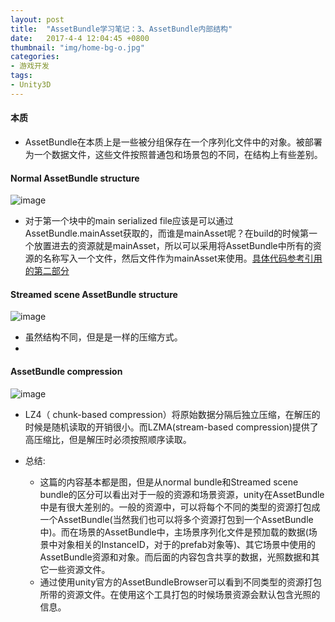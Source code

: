 ```yaml
---
layout: post
title:  "AssetBundle学习笔记：3、AssetBundle内部结构"
date:   2017-4-4 12:04:45 +0800
thumbnail: "img/home-bg-o.jpg"
categories: 
- 游戏开发
tags:
- Unity3D
---
```


#### 本质
- AssetBundle在本质上是一些被分组保存在一个序列化文件中的对象。被部署为一个数据文件，这些文件按照普通包和场景包的不同，在结构上有些差别。

#### Normal AssetBundle structure
![image](https://docs.unity3d.com/550/Documentation/uploads/Main/AssetBundleStructureNormal.png)

- 对于第一个块中的main serialized file应该是可以通过AssetBundle.mainAsset获取的，而谁是mainAsset呢？在build的时候第一个放置进去的资源就是mainAsset，所以可以采用将AssetBundle中所有的资源的名称写入一个文件，然后文件作为mainAsset来使用。[具体代码参考引用的第二部分](https://docs.unity3d.com/560/Documentation/ScriptReference/BuildPipeline.BuildAssetBundles.html)

<!--more-->

#### Streamed scene AssetBundle structure
![image](https://docs.unity3d.com/550/Documentation/uploads/Main/AssetBundleStructureStreamedScene.png)

- 虽然结构不同，但是是一样的压缩方式。
- 
#### AssetBundle compression
![image](https://docs.unity3d.com/550/Documentation/uploads/Main/AssetBundleArchiveFileSystem.png)

- LZ4（ chunk-based compression）将原始数据分隔后独立压缩，在解压的时候是随机读取的开销很小。而LZMA(stream-based compression)提供了高压缩比，但是解压时必须按照顺序读取。

- 总结:
	- 这篇的内容基本都是图，但是从normal bundle和Streamed scene bundle的区分可以看出对于一般的资源和场景资源，unity在AssetBundle中是有很大差别的。一般的资源中，可以将每个不同的类型的资源打包成一个AssetBundle(当然我们也可以将多个资源打包到一个AssetBundle中)。而在场景的AssetBundle中，主场景序列化文件是预加载的数据(场景中对象相关的InstanceID，对于的prefab对象等)、其它场景中使用的AssetBundle资源和对象。而后面的内容包含共享的数据，光照数据和其它一些资源文件。
	- 通过使用unity官方的AssetBundleBrowser可以看到不同类型的资源打包所带的资源文件。在使用这个工具打包的时候场景资源会默认包含光照的信息。

